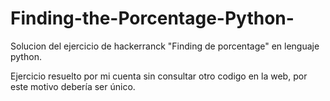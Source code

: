 # Finding-the-Porcentage-Python-
Solucion del ejercicio de hackerranck  "Finding de porcentage" en lenguaje python.

Ejercicio resuelto por mi cuenta sin consultar otro codigo en la web, por este motivo debería ser único.
